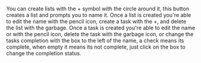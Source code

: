 You can create lists with the + symbol with the circle around it, this button creates a list and prompts you to name it.
Once a list is created you're able to edit the name with the pencil icon, create a task with the +, and delete the list with the garbage.
Once a task is created you're able to edit the name or with the pencil icon, delete the task with the garbage icon, or change the tasks completion with the box to the left of the name, a check means its complete, when empty it means its not complete, just click on the box to change the completion status.